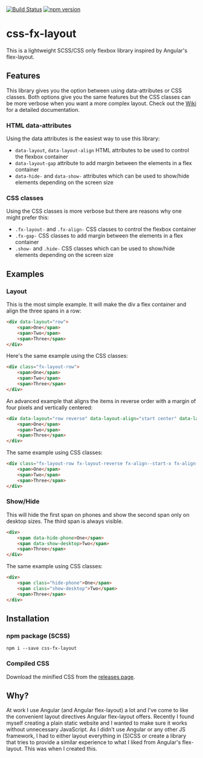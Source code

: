 [![Build Status](https://travis-ci.com/philmtd/css-fx-layout.svg?token=eyZ7Sz2wcY1Ps8Nx2ib7&branch=master)](https://travis-ci.com/philmtd/css-fx-layout) [![npm version](https://badge.fury.io/js/css-fx-layout.svg)](https://www.npmjs.com/package/css-fx-layout)

# css-fx-layout
This is a lightweight SCSS/CSS only flexbox library inspired by Angular's flex-layout.

## Features

This library gives you the option between using data-attributes or CSS classes. Both options give you the same features but the CSS classes can be more verbose when you want a more complex layout.
Check out the [Wiki](https://github.com/philmtd/css-fx-layout/wiki) for a detailed documentation.

### HTML data-attributes

Using the data attributes is the easiest way to use this library:

* `data-layout`, `data-layout-align` HTML attributes to be used to control the flexbox container
* `data-layout-gap` attribute to add margin between the elements in a flex container
* `data-hide-` and `data-show-` attributes which can be used to show/hide elements depending on the screen size

### CSS classes

Using the CSS classes is more verbose but there are reasons why one might prefer this:

* `.fx-layout-` and `.fx-align-` CSS classes to control the flexbox container
* `.fx-gap-` CSS classes to add margin between the elements in a flex container
* `.show-` and `.hide-` CSS classes which can be used to show/hide elements depending on the screen size

## Examples

### Layout
This is the most simple example. It will make the div a flex container and align the three spans in a row:
````html
<div data-layout="row">
    <span>One</span>
    <span>Two</span>
    <span>Three</span>
</div>
````

Here's the same example using the CSS classes:
````html
<div class="fx-layout-row">
    <span>One</span>
    <span>Two</span>
    <span>Three</span>
</div>
````

An advanced example that aligns the items in reverse order with a margin of four pixels and vertically centered:
````html
<div data-layout="row reverse" data-layout-align="start center" data-layout-gap="4px">
    <span>One</span>
    <span>Two</span>
    <span>Three</span>
</div>
````

The same example using CSS classes:
````html
<div class="fx-layout-row fx-layout-reverse fx-align--start-x fx-align--x-center fx-gap--4px">
    <span>One</span>
    <span>Two</span>
    <span>Three</span>
</div>
````

### Show/Hide

This will hide the first span on phones and show the second span only on desktop sizes. The third span is always visible.
```html
<div>
    <span data-hide-phone>One</span>
    <span data-show-desktop>Two</span>
    <span>Three</span>
</div>
```

The same example using CSS classes:
```html
<div>
    <span class="hide-phone">One</span>
    <span class="show-desktop">Two</span>
    <span>Three</span>
</div>
```

## Installation

### npm package (SCSS)
`npm i --save css-fx-layout`
 
### Compiled CSS
Download the minified CSS from the [releases page](https://github.com/philmtd/css-fx-layout/releases/).

## Why?

At work I use Angular (and Angular flex-layout) a lot and I've come to like the convenient layout directives Angular flex-layout offers. 
Recently I found myself creating a plain static website and I wanted to make sure it works without unnecessary JavaScript. As I didn't use Angular or any other JS framework,
I had to either layout everything in (S)CSS or create a library that tries to provide a similar experience to what I liked from Angular's flex-layout. This was when I created this.
